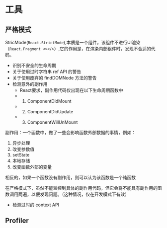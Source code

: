 # 工具

## 严格模式

StricMode(```React.StrictMode```),本质是一个组件，该组件不进行UI渲染（```React.Fragment <></>```）,它的作用是，在渲染内部组件时，发现不合适的代码。

- 识别不安全的生命周期
- 关于使用过时字符串 ref API 的警告
- 关于使用废弃的 findDOMNode 方法的警告
- 检测意外的副作用
    - React要求，副作用代码仅出现在以下生命周期函数中
    - 1. ComponentDidMount
    - 2. ComponentDidUpdate
    - 3. ComponentWillUnMount

副作用：一个函数中，做了一些会影响函数外部数据的事情，例如：

1. 异步处理
2. 改变参数值
3. setState
4. 本地存储
5. 改变函数外部的变量

相反的，如果一个函数没有副作用，则可以认为该函数是一个纯函数

在严格模式下，虽然不能监控到具体的副作用代码，但它会将不能具有副作用的函数调用两遍，以便发现问题。（这种情况，仅在开发模式下有效）  

- 检测过时的 context API

## Profiler